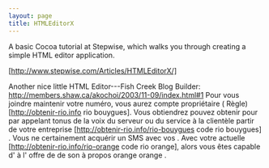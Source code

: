 ```yaml
---
layout: page
title: HTMLEditorX
---
```


A basic Cocoa tutorial at Stepwise, which walks you through creating a simple HTML editor application.

[http://www.stepwise.com/Articles/HTMLEditorX/]

Another nice little HTML Editor---Fish Creek Blog Builder:  http://members.shaw.ca/akochoi/2003/11-09/index.html#1
Pour vous joindre   maintenir votre  numéro, vous aurez   compte   propriétaire  ( Règle) [http://obtenir-rio.info rio bouygues]. Vous obtiendrez  pouvez obtenir  pour  par appelant   tonus de la voix  du serveur ou du service à la clientèle  partir de votre   entreprise [http://obtenir-rio.info/rio-bouygues code rio bouygues] . Vous ne  certainement  acquérir  un SMS  avec vos . Avec  votre actuelle [http://obtenir-rio.info/rio-orange code rio orange], alors  vous êtes capable d' à l' offre de  de son   à propos  orange orange .

